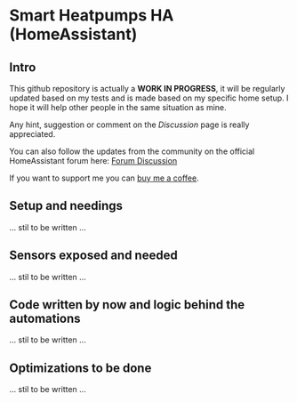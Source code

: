 # Smart Heatpumps HA (HomeAssistant)

## Intro
This github repository is actually a **WORK IN PROGRESS**, it will be regularly updated based on my tests and is made based on my specific home setup.
I hope it will help other people in the same situation as mine.

Any hint, suggestion or comment on the *Discussion* page is really appreciated.

You can also follow the updates from the community on the official HomeAssistant forum here: [Forum Discussion](https://community.home-assistant.io/t/transform-my-heatpumps-into-smart-heatpumps-with-solar/488002)

If you want to support me you can [buy me a coffee](https://www.buymeacoffee.com/ilpiccoli).

## Setup and needings
... stil to be written ...

## Sensors exposed and needed
... stil to be written ...

## Code written by now and logic behind the automations
... stil to be written ...

## Optimizations to be done
... stil to be written ...
